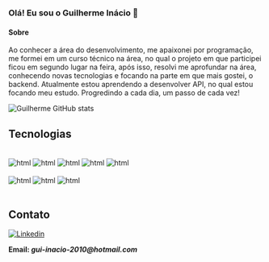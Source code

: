### Olá! Eu sou o Guilherme Inácio 👋

#### Sobre
<p style="text align center">Ao conhecer a área do desenvolvimento, me apaixonei por programação, me formei em um curso técnico na área, no qual o projeto em que participei ficou em segundo lugar na feira, após isso, resolvi me aprofundar na área, conhecendo novas tecnologias e focando na parte em que mais gostei, o backend. Atualmente estou aprendendo a desenvolver API, no qual estou focando meu estudo. Progredindo a cada dia, um passo de cada vez!</p>

![Guilherme GitHub stats](https://github-readme-stats.vercel.app/api?username=SrGuii&show_icons=true&theme=tokyonight)

## Tecnologias

<div style="display: inline_block"><br/>
  <img align="center" alt="html" src="https://img.shields.io/badge/HTML-239120?style=for-the-badge&logo=html5&logoColor=white" />
  <img align="center" alt="html" src="https://img.shields.io/badge/CSS-239120?&style=for-the-badge&logo=css3&logoColor=white" />
  <img align="center" alt="html" src="https://img.shields.io/badge/JavaScript-323330?style=for-the-badge&logo=javascript&logoColor=F7DF1E" />
  <img align="center" alt="html" src="https://img.shields.io/badge/Node.js-43853D?style=for-the-badge&logo=node.js&logoColor=white" />
  <img align="center" alt="html" src="https://img.shields.io/badge/TypeScript-007ACC?style=for-the-badge&logo=typescript&logoColor=white" /><br/><br/>
  <img align="center" alt="html" src="https://img.shields.io/badge/PHP-777BB4?style=for-the-badge&logo=php&logoColor=white" />
  <img align="center" alt="html" src="https://img.shields.io/badge/Express.js-404D59?style=for-the-badge" />
  <img align="center" alt="html" src="https://img.shields.io/badge/MySQL-00000F?style=for-the-badge&logo=mysql&logoColor=white" />
</div>
<br/>

## Contato

[![Linkedin](https://img.shields.io/badge/LinkedIn-0077B5?style=for-the-badge&logo=linkedin&logoColor=white)](https://www.linkedin.com/in/guilherme-inácio-758525176/)
<p> <b> Email: <i> gui-inacio-2010@hotmail.com </b> </i> </p>

